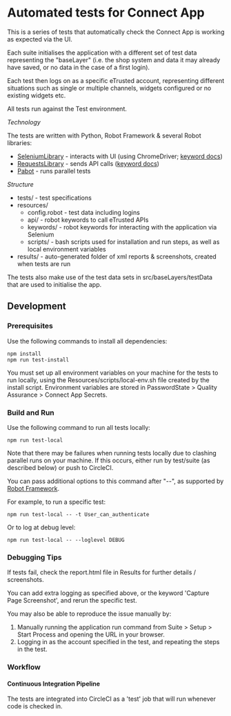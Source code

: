 # Automated tests for Connect App

This is a series of tests that automatically check the Connect App is working as expected via the UI.

Each suite initialises the application with a different set of test data representing the "baseLayer" (i.e. the shop system and data it may already have saved, or no data in the case of a first login).

Each test then logs on as a specific eTrusted account, representing different situations such as single or multiple channels, widgets configured or no existing widgets etc. 

All tests run against the Test environment.

*Technology*

The tests are written with Python, Robot Framework & several Robot libraries:
 - [SeleniumLibrary](https://github.com/robotframework/SeleniumLibrary) - interacts with UI (using ChromeDriver; [keyword docs](https://robotframework.org/SeleniumLibrary/SeleniumLibrary.html))
 - [RequestsLibrary](https://github.com/MarketSquare/robotframework-requests) - sends API calls ([keyword docs](https://marketsquare.github.io/robotframework-requests/doc/RequestsLibrary.html))
 - [Pabot](https://github.com/mkorpela/pabot) - runs parallel tests

*Structure*
- tests/ - test specifications
- resources/
    - config.robot - test data including logins
    - api/ - robot keywords to call eTrusted APIs
    - keywords/ - robot keywords for interacting with the application via Selenium
    - scripts/ - bash scripts used for installation and run steps, as well as local environment variables
- results/ - auto-generated folder of xml reports & screenshots, created when tests are run

The tests also make use of the test data sets in src/baseLayers/testData that are used to initialise the app. 

## Development

### Prerequisites

Use the following commands to install all dependencies:

    npm install
    npm run test-install

You must set up all environment variables on your machine for the tests to run locally, using the Resources/scripts/local-env.sh file created by the install script. Environment variables are stored in PasswordState > Quality Assurance > Connect App Secrets. 

### Build and Run

Use the following command to run all tests locally:

    npm run test-local

Note that there may be failures when running tests locally due to clashing parallel runs on your machine. If this occurs, either run by test/suite (as described below) or push to CircleCI.

You can pass additional options to this command after "--", as supported by [Robot Framework](http://robotframework.org/robotframework/latest/RobotFrameworkUserGuide.html#id943). 

For example, to run a specific test:

    npm run test-local -- -t User_can_authenticate

Or to log at debug level:

    npm run test-local -- --loglevel DEBUG

### Debugging Tips

If tests fail, check the report.html file in Results for further details / screenshots. 

You can add extra logging as specified above, or the keyword 'Capture Page Screenshot', and rerun the specific test.

You may also be able to reproduce the issue manually by:
1. Manually running the application run command from Suite > Setup > Start Process and opening the URL in your browser.
2. Logging in as the account specified in the test, and repeating the steps in the test.

### Workflow

#### Continuous Integration Pipeline

The tests are integrated into CircleCI as a 'test' job that will run whenever code is checked in. 
